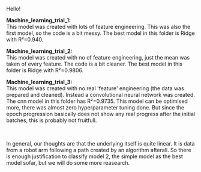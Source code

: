 Hello!

**Machine_learning_trial_1:** <br>
This model was created with lots of feature engineering. This was also the first model, so the code is a bit messy.
The best model in this folder is Ridge with R²=0.940.


**Machine_learning_trial_2:** <br>
This model was created with no of feature engineering, just the mean was taken of every feature. The code is a bit cleaner.
The best model in this folder is Ridge with R²=0.9806.
	
**Machine_learning_trial_3:** <br>
This model was created with no real 'feature' engineering (the data was prepared and cleaned). Instead a convolutional neural network was created.
The cnn model in this folder has R²=0.9735.
This model can be optimised more, there was almost zero hyperparameter tuning done. 
But since the epoch progression basically does not show any real progress after the initial batches, this is probably not fruitfull.

<br>

In general, our thoughts are that the underlying itself is quite linear. It is data from a robot arm following a path created by an algorithm afterall.
So there is enough justification to classify model 2, the simple model as the best model sofar, but we will do some more reasearch. 
